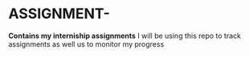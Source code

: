 # ASSIGNMENT-
**Contains my interniship assignments**
I  will be using this repo to  track assignments as well us to monitor  my progress
